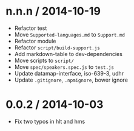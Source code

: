 
n.n.n / 2014-10-19
==================

 * Refactor test
 * Move `Supported-languages.md` to `Support.md`
 * Refactor module
 * Refactor `script/build-support.js`
 * Add markdown-table to dev-dependencies
 * Move scripts to `script/`
 * Move `spec/speakers.spec.js` to `test.js`
 * Update datamap-interface, iso-639-3, udhr
 * Update `.gitignore`, `.npmignore`, bower ignore

0.0.2 / 2014-10-03
==================

 * Fix two typos in hlt and hms
